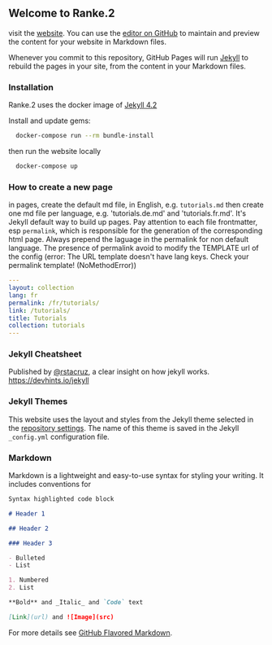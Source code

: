 ## Welcome to Ranke.2

visit the [website](https://c2dh.github.io/ranketwo/).
You can use the [editor on GitHub](https://github.com/C2DH/memorycord/edit/master/README.md) to maintain and preview the content for your website in Markdown files.

Whenever you commit to this repository, GitHub Pages will run [Jekyll](https://jekyllrb.com/) to rebuild the pages in your site, from the content in your Markdown files.

### Installation

Ranke.2 uses the docker image of [Jekyll 4.2](https://github.com/envygeeks/jekyll-docker/blob/master/README.md)

Install and update gems:

```bash
  docker-compose run --rm bundle-install
```

then run the website locally

```bash
  docker-compose up
```

### How to create a new page

in pages, create the default md file, in English, e.g. `tutorials.md` then create one md file per language, e.g. 'tutorials.de.md' and 'tutorials.fr.md'. It's Jekyll default way to build up pages.
Pay attention to each file frontmatter, esp `permalink`, which is responsible for the generation of the corresponding html page. Always prepend the laguage in the permalink for non default language. The presence of permalink avoid to modify the TEMPLATE url of the config (error: The URL template doesn't have lang keys. Check your permalink template! (NoMethodError))

```yaml
---
layout: collection
lang: fr
permalink: /fr/tutorials/
link: /tutorials/
title: Tutorials
collection: tutorials
---
```

### Jekyll Cheatsheet

Published by [@rstacruz](https://ricostacruz.com/), a clear insight on how jekyll works.
https://devhints.io/jekyll

### Jekyll Themes

This website uses the layout and styles from the Jekyll theme selected in the [repository settings](https://github.com/C2DH/ranketwo/settings). The name of this theme is saved in the Jekyll `_config.yml` configuration file.

### Markdown

Markdown is a lightweight and easy-to-use syntax for styling your writing. It includes conventions for

```markdown
Syntax highlighted code block

# Header 1

## Header 2

### Header 3

- Bulleted
- List

1. Numbered
2. List

**Bold** and _Italic_ and `Code` text

[Link](url) and ![Image](src)
```

For more details see [GitHub Flavored Markdown](https://guides.github.com/features/mastering-markdown/).
